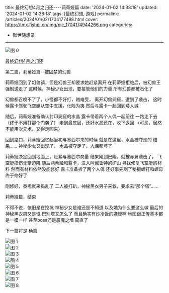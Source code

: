 title: 最终幻想4月之归还----莉蒂娅篇
date: '2024-01-02 14:38:18'
updated: '2024-01-02 14:38:18'
tags: [最终幻想, 游戏]
permalink: /articles/2024/01/02/1704177498.html
cover: https://tmx.fishpi.cn/img/pic_1704174944266.png
categories: 
- 默世随想录
---
![图 0](https://tmx.fishpi.cn/img/pic_1704174944266.png)  

[最终幻想4月之归还](https://www.sszsj.cc/articles/2024/01/02/1704177884.html)


第二篇，莉蒂娅篇--被囚禁的幻兽

莉蒂娅回到了幻兽镇，但是幻兽王却要求她赶紧离开
在莉蒂娅拒绝后，被幻兽王强制送走了
这时候，神秘少女出现，要接管他们的力量
所有幻兽都被石化了

幻兽都召唤不了了，小怪都不好打，贼难受，
离开幻兽洞窟，遭到了袭击，
这时候露卡驾驶飞空艇从空中支援，化险为夷
然后与露卡一起回到矮人城

随后，莉蒂娅准备确认封印洞窟的水晶
露卡带着两个人偶一起前往
一路走下去（终于不用打那个门袭了）
走到最底层，还好水晶还在，收下返回
（可恶，居然不能用次元术，又得走回来）

回到路口，莉蒂娅回忆起当初与塞西尔来的时候
就是在这里，水晶被夺走的
结果……
神秘少女又出现了，
水晶被夺走了，人偶都坏了

莉蒂娅决定回到地面上，赶紧与塞西尔商量
结果刚到巴隆，就被赤翼袭击了，
飞空艇损伤无奈迫降
随后莉蒂娅和露卡，进入阿伽鲁特的矿山
寻找修复飞空艇的材料
然而有材料依然没能修好
露卡准备拆了两个人偶
还好事先刷了秘银螺钉和螺母
终于修好了

刚修好，泰坦就来捣乱了
二人被打趴，神秘黑衣男子来救，要求去“那个塔”……

莉蒂娅篇，结束

不得不说，依旧是在挖坑
神秘少女是谁还是不知道
以及她为什么要这么做
最后的神秘黑衣男又是谁
巴别塔又怎么了
而且确实有炒冷饭的嫌疑啊
地图跟正传基本都是一模一样
甚至boss还是恶魔之墙
简直了

下一篇将是 杨篇


![图 1](https://tmx.fishpi.cn/img/pic_1704177083098.png)  
![图 2](https://tmx.fishpi.cn/img/pic_1704177102774.png)  
![图 3](https://tmx.fishpi.cn/img/pic_1704177116191.png)  
![图 4](https://tmx.fishpi.cn/img/pic_1704177139515.png)  
![图 5](https://tmx.fishpi.cn/img/pic_1704177151407.png)  
![图 6](https://tmx.fishpi.cn/img/pic_1704177166589.png)  
![图 7](https://tmx.fishpi.cn/img/pic_1704177179176.png)  
![图 8](https://tmx.fishpi.cn/img/pic_1704177191027.png)  

